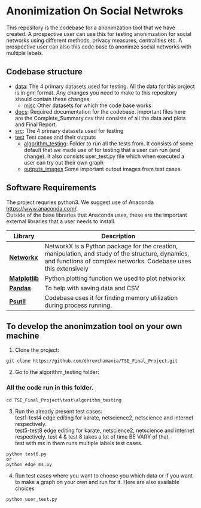 # Anonimization On Social Netwroks
This repository is the codebase for a anonimzation tool that we have created. A prospective user can use this for testing anonimzation for social networks using different methods, privacy measures, centralities etc. A prospective user can also this code base to anonimze social networks with multiple labels.

## Codebase structure

* [data](data): The 4 primary datasets used for testing. All the data for this project is in gml format. Any changes you need to make to this repository should contain these changes.
  * [misc](data/misc) Other datasets for which the code base works
* [docs](docs): Required documentation for the codebase. Important files here are the Complete_Summary.csv that consists of all the data and plots and Final Report.
* [src](src): The 4 primary datasets used for testing 
* [test](test) Test cases and their outputs
  * [algorithm_testing](test/algorithm_testing): Folder to run all the tests from. It consists of some default that we made use of for testing that a user can run (and change). It also consists user_test.py file which when executed a user can try out their own graph
  * [outputs_images](test/ouputs_images) Some important output images from test cases.


## Software Requirements
The project requries python3. We suggest use of Anaconda https://www.anaconda.com/.  
Outside of the base libraries that Anaconda uses, these are the important external libraries that a user needs to install.

| Library | Description |
| ---- | --- |
| [**Networkx**](https://networkx.github.io/) | NetworkX is a Python package for the creation, manipulation, and study of the structure, dynamics, and functions of complex networks. Codebase uses this extensively |
| [**Matplotlib**](https://matplotlib.org/) | Python plotting function we used to plot networkx |
| [**Pandas**](https://pandas.pydata.org/) | To help with saving data and CSV  |
| [**Psutil**](https://psutil.readthedocs.io/en/latest/) | Codebase uses it for finding memory utilization during process running.


## To develop the anonimzation tool on your own machine
1. Clone the project:
```
git clone https://github.com/dhruvchamania/TSE_Final_Project.git
```
2. Go to the algorithm_testing folder:
### All the code run in this folder.
```
cd TSE_Final_Project\test\algorithm_testing
```

3. Run the already present test cases:  
test1-test4 edge editing for karate, netscience2, netscience and internet respectively.  
test5-test8 edge editing for karate, netscience2, netscience and internet respectively. 
test 4 & test 8 takes a lot of time BE VARY of that.  
test with ms in them runs multiple labels test cases.

```
python test6.py
or
python edge_ms.py
```  
4. Run test cases where you want to choose you which data or if you want to make a graph on your own and run for it. Here are also available choices 
```
python user_test.py
```

